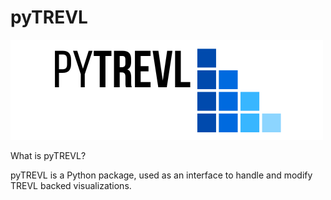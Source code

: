# pyTREVL

![logo](pyTREVL_shrunk.png)

What is pyTREVL?

pyTREVL is a Python package, used as an interface to handle and modify TREVL backed visualizations.